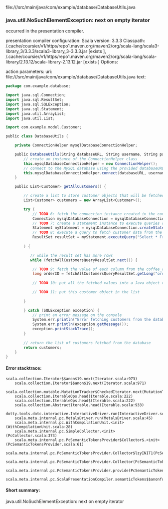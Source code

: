 file://<WORKSPACE>/src/main/java/com/example/database/DatabaseUtils.java
### java.util.NoSuchElementException: next on empty iterator

occurred in the presentation compiler.

presentation compiler configuration:
Scala version: 3.3.3
Classpath:
<HOME>/.cache/coursier/v1/https/repo1.maven.org/maven2/org/scala-lang/scala3-library_3/3.3.3/scala3-library_3-3.3.3.jar [exists ], <HOME>/.cache/coursier/v1/https/repo1.maven.org/maven2/org/scala-lang/scala-library/2.13.12/scala-library-2.13.12.jar [exists ]
Options:



action parameters:
uri: file://<WORKSPACE>/src/main/java/com/example/database/DatabaseUtils.java
text:
```scala
package com.example.database;

import java.sql.Connection;
import java.sql.ResultSet;
import java.sql.SQLException;
import java.sql.Statement;
import java.util.ArrayList;
import java.util.List;

import com.example.model.Customer;

public class DatabaseUtils {

    private ConnectionHelper mysqlDatabaseConnectionHelper;

    public DatabaseUtils(String databaseURL, String username, String password) {
        // create an instance of the ConnectionHelper class
        this.mysqlDatabaseConnectionHelper = new ConnectionHelper();
        // connect to the MySQL database using the provided databaseURL, username, and password
        this.mysqlDatabaseConnectionHelper.connect(databaseURL, username, password);
    }

    public List<Customer> getAllCustomers() {

        // create a list to store customer objects that will be fetched from the database
        List<Customer> customers = new ArrayList<Customer>();

        try (
            // TODO 6: fetch the connection instance created in the constructor by calling the getConnection() method and call the getConnection() method on it
            Connection mysqlDatabaseConnection = mysqlDatabaseConnectionHelper.getDataSource().getConnection();
            // TODO 7: create a statement instance to execute queries on the MySQL database
            Statement myStatement = mysqlDatabaseConnection.createStatement();
            // TODO 8: execute a query to fetch customer data from the coffee_orders table
            ResultSet resultSet = myStatement.executeQuery("Select * From coffee_orders;");
            
        ) {

           // while the result set has more rows
           while (fetchAllCustomersQueryResultSet.next()) {

            // TODO 9: fetch the value of each column from the coffee_orders table one by one
            long orderID = fetchAllCustomersQueryResultSet.getLong("order_id");
            
            // TODO 10: put all the fetched values into a Java object of the Customer class

            // TODO 11: put this customer object in the list
            
        }

        } catch (SQLException exception) {
            // print an error message on the console
            System.err.println("Error fetching customers from the database");
            System.err.println(exception.getMessage());
            exception.printStackTrace();
        }
        
        // return the list of customers fetched from the database
        return customers;
    }
}

```



#### Error stacktrace:

```
scala.collection.Iterator$$anon$19.next(Iterator.scala:973)
	scala.collection.Iterator$$anon$19.next(Iterator.scala:971)
	scala.collection.mutable.MutationTracker$CheckedIterator.next(MutationTracker.scala:76)
	scala.collection.IterableOps.head(Iterable.scala:222)
	scala.collection.IterableOps.head$(Iterable.scala:222)
	scala.collection.AbstractIterable.head(Iterable.scala:933)
	dotty.tools.dotc.interactive.InteractiveDriver.run(InteractiveDriver.scala:168)
	scala.meta.internal.pc.MetalsDriver.run(MetalsDriver.scala:45)
	scala.meta.internal.pc.WithCompilationUnit.<init>(WithCompilationUnit.scala:28)
	scala.meta.internal.pc.SimpleCollector.<init>(PcCollector.scala:373)
	scala.meta.internal.pc.PcSemanticTokensProvider$Collector$.<init>(PcSemanticTokensProvider.scala:61)
	scala.meta.internal.pc.PcSemanticTokensProvider.Collector$lzyINIT1(PcSemanticTokensProvider.scala:61)
	scala.meta.internal.pc.PcSemanticTokensProvider.Collector(PcSemanticTokensProvider.scala:61)
	scala.meta.internal.pc.PcSemanticTokensProvider.provide(PcSemanticTokensProvider.scala:90)
	scala.meta.internal.pc.ScalaPresentationCompiler.semanticTokens$$anonfun$1(ScalaPresentationCompiler.scala:117)
```
#### Short summary: 

java.util.NoSuchElementException: next on empty iterator